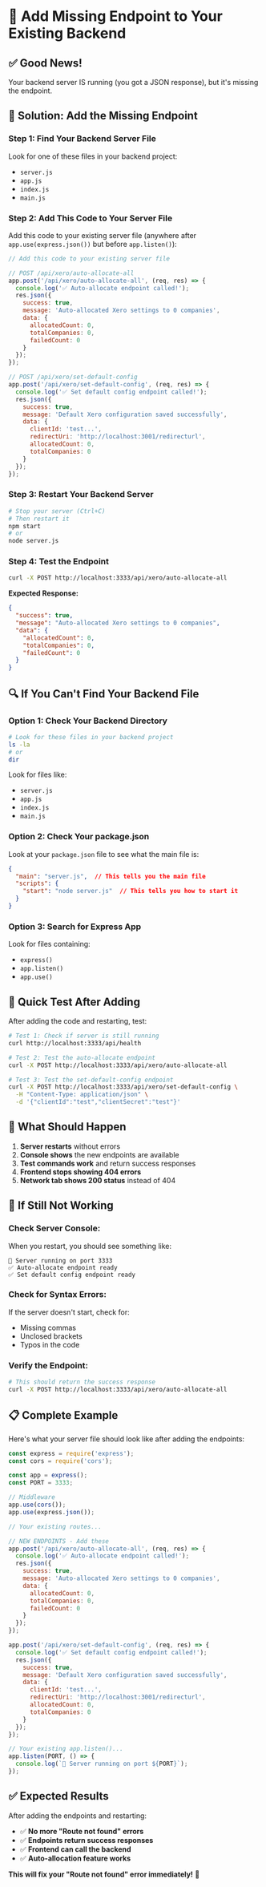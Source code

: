 # 🔧 Add Missing Endpoint to Your Existing Backend

## ✅ **Good News!**
Your backend server IS running (you got a JSON response), but it's missing the endpoint.

## 🎯 **Solution: Add the Missing Endpoint**

### **Step 1: Find Your Backend Server File**

Look for one of these files in your backend project:
- `server.js`
- `app.js`
- `index.js`
- `main.js`

### **Step 2: Add This Code to Your Server File**

Add this code to your existing server file (anywhere after `app.use(express.json())` but before `app.listen()`):

```javascript
// Add this code to your existing server file

// POST /api/xero/auto-allocate-all
app.post('/api/xero/auto-allocate-all', (req, res) => {
  console.log('✅ Auto-allocate endpoint called!');
  res.json({
    success: true,
    message: 'Auto-allocated Xero settings to 0 companies',
    data: {
      allocatedCount: 0,
      totalCompanies: 0,
      failedCount: 0
    }
  });
});

// POST /api/xero/set-default-config
app.post('/api/xero/set-default-config', (req, res) => {
  console.log('✅ Set default config endpoint called!');
  res.json({
    success: true,
    message: 'Default Xero configuration saved successfully',
    data: {
      clientId: 'test...',
      redirectUri: 'http://localhost:3001/redirecturl',
      allocatedCount: 0,
      totalCompanies: 0
    }
  });
});
```

### **Step 3: Restart Your Backend Server**

```bash
# Stop your server (Ctrl+C)
# Then restart it
npm start
# or
node server.js
```

### **Step 4: Test the Endpoint**

```bash
curl -X POST http://localhost:3333/api/xero/auto-allocate-all
```

**Expected Response:**
```json
{
  "success": true,
  "message": "Auto-allocated Xero settings to 0 companies",
  "data": {
    "allocatedCount": 0,
    "totalCompanies": 0,
    "failedCount": 0
  }
}
```

## 🔍 **If You Can't Find Your Backend File**

### **Option 1: Check Your Backend Directory**

```bash
# Look for these files in your backend project
ls -la
# or
dir
```

Look for files like:
- `server.js`
- `app.js`
- `index.js`
- `main.js`

### **Option 2: Check Your package.json**

Look at your `package.json` file to see what the main file is:

```json
{
  "main": "server.js",  // This tells you the main file
  "scripts": {
    "start": "node server.js"  // This tells you how to start it
  }
}
```

### **Option 3: Search for Express App**

Look for files containing:
- `express()`
- `app.listen()`
- `app.use()`

## 🧪 **Quick Test After Adding**

After adding the code and restarting, test:

```bash
# Test 1: Check if server is still running
curl http://localhost:3333/api/health

# Test 2: Test the auto-allocate endpoint
curl -X POST http://localhost:3333/api/xero/auto-allocate-all

# Test 3: Test the set-default-config endpoint
curl -X POST http://localhost:3333/api/xero/set-default-config \
  -H "Content-Type: application/json" \
  -d '{"clientId":"test","clientSecret":"test"}'
```

## 🎯 **What Should Happen**

1. **Server restarts** without errors
2. **Console shows** the new endpoints are available
3. **Test commands work** and return success responses
4. **Frontend stops showing 404 errors**
5. **Network tab shows 200 status** instead of 404

## 🚨 **If Still Not Working**

### **Check Server Console:**
When you restart, you should see something like:
```
🚀 Server running on port 3333
✅ Auto-allocate endpoint ready
✅ Set default config endpoint ready
```

### **Check for Syntax Errors:**
If the server doesn't start, check for:
- Missing commas
- Unclosed brackets
- Typos in the code

### **Verify the Endpoint:**
```bash
# This should return the success response
curl -X POST http://localhost:3333/api/xero/auto-allocate-all
```

## 📋 **Complete Example**

Here's what your server file should look like after adding the endpoints:

```javascript
const express = require('express');
const cors = require('cors');

const app = express();
const PORT = 3333;

// Middleware
app.use(cors());
app.use(express.json());

// Your existing routes...

// NEW ENDPOINTS - Add these
app.post('/api/xero/auto-allocate-all', (req, res) => {
  console.log('✅ Auto-allocate endpoint called!');
  res.json({
    success: true,
    message: 'Auto-allocated Xero settings to 0 companies',
    data: {
      allocatedCount: 0,
      totalCompanies: 0,
      failedCount: 0
    }
  });
});

app.post('/api/xero/set-default-config', (req, res) => {
  console.log('✅ Set default config endpoint called!');
  res.json({
    success: true,
    message: 'Default Xero configuration saved successfully',
    data: {
      clientId: 'test...',
      redirectUri: 'http://localhost:3001/redirecturl',
      allocatedCount: 0,
      totalCompanies: 0
    }
  });
});

// Your existing app.listen()...
app.listen(PORT, () => {
  console.log(`🚀 Server running on port ${PORT}`);
});
```

## ✅ **Expected Results**

After adding the endpoints and restarting:
- ✅ **No more "Route not found" errors**
- ✅ **Endpoints return success responses**
- ✅ **Frontend can call the backend**
- ✅ **Auto-allocation feature works**

**This will fix your "Route not found" error immediately!** 🚀










